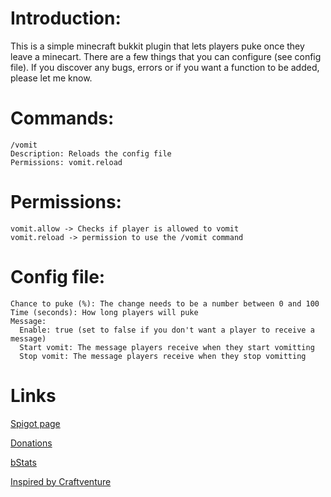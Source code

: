 <h1>Introduction:</h1>
This is a simple minecraft bukkit plugin that lets players puke once they leave a minecart. There are a few things that you can configure (see config file). If you discover any bugs, errors or if you want a function to be added, please let me know.

<h1>Commands:</h1>

```
/vomit
Description: Reloads the config file
Permissions: vomit.reload
```

<h1>Permissions:</h1>

```
vomit.allow -> Checks if player is allowed to vomit
vomit.reload -> permission to use the /vomit command
```

<h1>Config file:</h1>

```
Chance to puke (%): The change needs to be a number between 0 and 100
Time (seconds): How long players will puke
Message:
  Enable: true (set to false if you don't want a player to receive a message)
  Start vomit: The message players receive when they start vomitting
  Stop vomit: The message players receive when they stop vomitting
  ```

<h1>Links</h1>

[Spigot page](https://www.spigotmc.org/resources/vomit.45385/)

[Donations](https://paypal.me/Pascal37432)

[bStats](https://bstats.org/plugin/bukkit/Vomit)

[Inspired by Craftventure](https://craftventure.net/)
